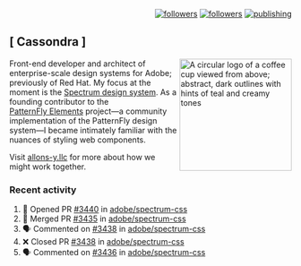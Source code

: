 <p align="right"><a rel="me" href="https://front-end.social/@castastrophe">
    <img alt="followers" title="Follow me on Mastodon" src="https://img.shields.io/mastodon/follow/109297102751309835?domain=https%3A%2F%2Ffront-end.social&label=Follow&logo=mastodon&logoColor=white&style=for-the-badge&labelColor=008080&color=006969"/></a>
  <a href="https://codepen.io/castastrophe/">
    <img alt="followers" title="Follow me on CodePen" src="https://img.shields.io/badge/23-1?color=640464&labelColor=7c007c&style=for-the-badge&logo=codepen&label=Follow"/></a>
<a href="https://castastrophe.medium.com/">
    <img alt="publishing" title="View articles on Medium" src="https://img.shields.io/badge/107-1?color=666&labelColor=444&label=subscribe&logo=medium&logoColor=white&style=for-the-badge"/></a>
</p>

## [&nbsp;Cassondra&nbsp;]

<img align="right" src="https://github-production-user-asset-6210df.s3.amazonaws.com/1840295/253016758-ba468774-1cd3-42c2-8f43-947b5eeb5edf.png" height="200" alt="A circular logo of a coffee cup viewed from above; abstract, dark outlines with hints of teal and creamy tones">

Front-end developer and architect of enterprise-scale design systems for Adobe; previously of Red Hat. My focus at the moment is the [Spectrum design system](https://github.com/adobe/spectrum-css). As a founding contributor to the [PatternFly&nbsp;Elements](https://github.com/patternfly/patternfly-elements) project&mdash;a community implementation of the PatternFly design system&mdash;I became intimately familiar with the nuances of styling web components.

Visit [allons-y.llc](http://allons-y.llc/) for more about how we might work together.

### Recent activity

<!--START_SECTION:activity-->
1. 💪 Opened PR [#3440](https://github.com/adobe/spectrum-css/pull/3440) in [adobe/spectrum-css](https://github.com/adobe/spectrum-css)
2. 🎉 Merged PR [#3435](https://github.com/adobe/spectrum-css/pull/3435) in [adobe/spectrum-css](https://github.com/adobe/spectrum-css)
3. 🗣 Commented on [#3438](https://github.com/adobe/spectrum-css/pull/3438#issuecomment-2531868199) in [adobe/spectrum-css](https://github.com/adobe/spectrum-css)
4. ❌ Closed PR [#3438](https://github.com/adobe/spectrum-css/pull/3438) in [adobe/spectrum-css](https://github.com/adobe/spectrum-css)
5. 🗣 Commented on [#3436](https://github.com/adobe/spectrum-css/pull/3436#issuecomment-2531862849) in [adobe/spectrum-css](https://github.com/adobe/spectrum-css)
<!--END_SECTION:activity-->
